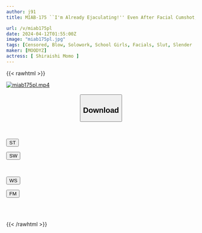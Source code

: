 ```yaml
---
author: j91
title: MIAB-175 ``I'm Already Ejaculating!'' Even After Facial Cumshot, My Sensitive Dick Is Super Sucked. ``I Love My Teacher!'' My Homeroom Teacher, Momo Shiraishi, Was Given 20 Blowjobs By A Student During A Blow Job.

url: /v/miab175pl
date: 2024-04-12T01:55:00Z
image: "miab175pl.jpg"
tags: [Censored, Blow, Solowork, School Girls, Facials, Slut, Slender	]
maker: [MOODYZ]
actress: [ Shiraishi Momo ]
---
```



{{< rawhtml >}}

<div class="video" data-videoid="yrv41wQaoyH1May">
    <a href="javascript:;">
        <img src="/v/miab175pl/miab175pl.jpg" width="WIDTH" height="HEIGHT" alt="miab175pl.mp4" loading="lazy">
    </a>
</div>

<script type="text/javascript" src="https://j91.asia/asset/on-demand-st.js"></script>

<br>
  <link rel="stylesheet" href="https://j91.asia/asset/bs5.css">
  
  <center>
  <button class="btn btn-primary" type="button" data-bs-toggle="collapse" data-bs-target=".multi-collapse" aria-expanded="false" aria-controls="multiCollapseExample1 multiCollapseExample2"><h2>Download</h2></button></center>
</p>
<div class="row">
  <div class="col">
    <div class="collapse multi-collapse" id="multiCollapseExample1">
      <div class="card card-body">
	      	      <br>
<div class="buttons">  
<p><a href="https://streamtape.to/v/yrv41wQaoyH1May" target="_blank"><button class="btn-hover color-3"><i class="fa fa-download"></i> ST</button></a></p>
<p><a href="https://asnwish.com/tyve6r6riw91" target="_blank"><button class="btn-hover color-2"><i class="fa fa-download"></i> SW</button></a></p></div>
    </div>
  </div>
</div>
  <div class="col">
    <div class="collapse multi-collapse" id="multiCollapseExample2">
      <div class="card card-body">
	      <br>
<div class="buttons">
<p><a href="javascript:;"><button class="btn-hover color-9"><i class="fa fa-download"></i> WS</button></a></p>
<p><a href="javascript:;"><button class="btn-hover color-8"><i class="fa fa-download"></i> FM</button></a></p></div>
<br><br>
      </div>
    </div>
  </div>
</div>

{{< /rawhtml >}}